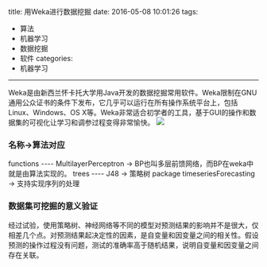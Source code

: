 title: 用Weka进行数据挖掘
date: 2016-05-08 10:01:26
tags:
- 算法
- 机器学习
- 数据挖掘
- 软件
categories:
- 机器学习
---

Weka是由新西兰怀卡托大学用Java开发的数据挖掘常用软件。Weka限制在GNU通用公众证书的条件下发布，它几乎可以运行在所有操作系统平台上，包括Linux、Windows、OS X等。Weka非常适合初学者的工具，基于GUI的操作和数据集的可视化让学习和调参过程变得非常愉快。
![](/images/2016/weka_knowledgeflow.jpg)

### 名称->算法对应
functions ----  MultilayerPerceptron -> BP也叫多层前馈网络，而BP在weka中就是由算法实现的。
trees     ----  J48 -> 策略树
package timeseriesForecasting       -> 支持实现序列的处理

### 数据集可挖掘的意义验证
经过试验，使用策略树、神经网络等不同的模型对预测结果的影响并不是很大，仅相差几个点。对预测结果起决定性的因素，是自变量和因变量之间的相关性。假设预测的操作过程没有问题，测试的准确率高于随机结果，说明自变量和因变量之间存在关联。


